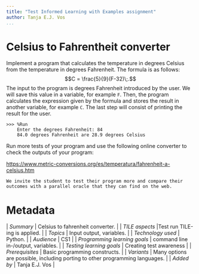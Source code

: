```yaml
---
title: "Test Informed Learning with Examples assignment"
author: Tanja E.J. Vos
...
```


# Celsius to Fahrentheit converter


Implement a program that calculates the temperature in degrees Celsius from the temperature in degrees Fahrenheit. 
The formula is as follows: $$C = \frac{5}{9}(F-32)\;.$$ 
The input to the program is degrees Fahrenheit introduced by the user. 
We will save this value in a variable, for example `F`. 
Then, the program calculates the expression given by the formula and stores the result in another variable, for example `C`. The last step will consist of printing the result for the user.

```
>>> %Run
    Enter the degrees Fahrenheit: 84
    84.0 degrees Fahrenheit are 28.9 degrees Celsius
```

Run more tests of your program and use the following online
converter to check the outputs of your program:

<https://www.metric-conversions.org/es/temperatura/fahrenheit-a-celsius.htm>

```testruntile
We invite the student to test their program more and compare their
outcomes with a parallel oracle that they can find on the web.
```

# Metadata

| _Summary_ | Celsius to fahrenheit converter. |
| _TILE aspects_ |Test run TILE-ing is applied. |
| _Topics_ | Input output, variables. |
| _Technology used_ | Python. |
| _Audience_ | CS1 |
| _Programming learning goals_ | command line in-/output, variables. |
| _Testing learning goals_ | Creating test awareness |
| _Prerequisites_ |  Basic programming constructs.  |
| _Variants_ |  Many options are possible, including porting to other programming languages. |
| _Added by_                    | Tanja E.J. Vos |  
